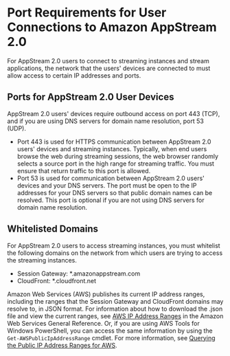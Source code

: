 # Port Requirements for User Connections to Amazon AppStream 2\.0<a name="appstream2-port-requirements-users"></a>

For AppStream 2\.0 users to connect to streaming instances and stream applications, the network that the users' devices are connected to must allow access to certain IP addresses and ports\. 

## Ports for AppStream 2\.0 User Devices<a name="client-application-ports"></a>

AppStream 2\.0 users' devices require outbound access on port 443 \(TCP\), and if you are using DNS servers for domain name resolution, port 53 \(UDP\)\.
+ Port 443 is used for HTTPS communication between AppStream 2\.0 users' devices and streaming instances\. Typically, when end users browse the web during streaming sessions, the web browser randomly selects a source port in the high range for streaming traffic\. You must ensure that return traffic to this port is allowed\.
+ Port 53 is used for communication between AppStream 2\.0 users' devices and your DNS servers\. The port must be open to the IP addresses for your DNS servers so that public domain names can be resolved\. This port is optional if you are not using DNS servers for domain name resolution\. 

## Whitelisted Domains<a name="whitelisted_ports"></a>

For AppStream 2\.0 users to access streaming instances, you must whitelist the following domains on the network from which users are trying to access the streaming instances\.
+ Session Gateway: \*\.amazonappstream\.com
+ CloudFront: \*\.cloudfront\.net

Amazon Web Services \(AWS\) publishes its current IP address ranges, including the ranges that the Session Gateway and CloudFront domains may resolve to, in JSON format\. For information about how to download the \.json file and view the current ranges, see [AWS IP Address Ranges](http://docs.aws.amazon.com/general/latest/gr/aws-ip-ranges.html) in the Amazon Web Services General Reference\. Or, if you are using AWS Tools for Windows PowerShell, you can access the same information by using the `Get-AWSPublicIpAddressRange` cmdlet\. For more information, see [Querying the Public IP Address Ranges for AWS](https://aws.amazon.com/blogs/developer/querying-the-public-ip-address-ranges-for-aws/)\.
